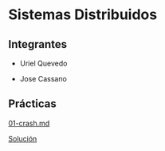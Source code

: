 # Sistemas Distribuidos

## Integrantes

 - Uriel Quevedo
 
 - Jose Cassano

## Prácticas

[01-crash.md](https://gitlab.com/cassa10/sistemas-distribuidos/-/blob/master/pr%C3%A1cticas/01-crash.md)

[Solución](https://gitlab.com/cassa10/sistemas-distribuidos/-/blob/master/entregas/01-crash/README.md)
